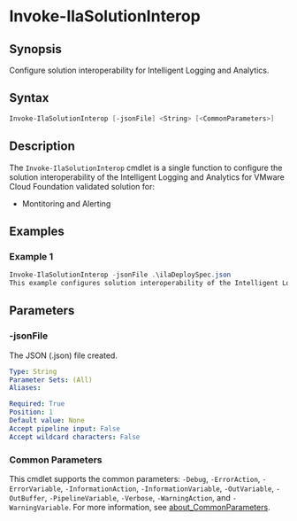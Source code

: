# Invoke-IlaSolutionInterop

## Synopsis

Configure solution interoperability for Intelligent Logging and Analytics.

## Syntax

```powershell
Invoke-IlaSolutionInterop [-jsonFile] <String> [<CommonParameters>]
```

## Description

The `Invoke-IlaSolutionInterop` cmdlet is a single function to configure the solution interoperability of the
Intelligent Logging and Analytics for VMware Cloud Foundation validated solution for:

- Montitoring and Alerting

## Examples

### Example 1

```powershell
Invoke-IlaSolutionInterop -jsonFile .\ilaDeploySpec.json
This example configures solution interoperability of the Intelligent Logging and Analytics for VMware Cloud Foundation using the JSON spec supplied
```

## Parameters

### -jsonFile

The JSON (.json) file created.

```yaml
Type: String
Parameter Sets: (All)
Aliases:

Required: True
Position: 1
Default value: None
Accept pipeline input: False
Accept wildcard characters: False
```

### Common Parameters

This cmdlet supports the common parameters: `-Debug`, `-ErrorAction`, `-ErrorVariable`, `-InformationAction`, `-InformationVariable`, `-OutVariable`, `-OutBuffer`, `-PipelineVariable`, `-Verbose`, `-WarningAction`, and `-WarningVariable`. For more information, see [about_CommonParameters](http://go.microsoft.com/fwlink/?LinkID=113216).
